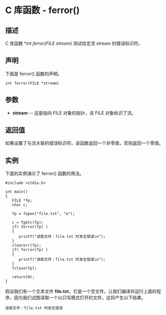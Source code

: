 
# C 库函数 - ferror()

  

## 描述

C 库函数 **int ferror(FILE *stream)** 测试给定流 stream 的错误标识符。

## 声明

下面是 ferror() 函数的声明。

```
int ferror(FILE *stream)

```

## 参数

*   **stream** -- 这是指向 FILE 对象的指针，该 FILE 对象标识了流。

## 返回值

如果设置了与流关联的错误标识符，该函数返回一个非零值，否则返回一个零值。

## 实例

下面的实例演示了 ferror() 函数的用法。

```
#include <stdio.h>

int main()
{
   FILE *fp;
   char c;

   fp = fopen("file.txt", "w");

   c = fgetc(fp);
   if( ferror(fp) )
   {
      printf("读取文件：file.txt 时发生错误\n");
   }
   clearerr(fp);
   if( ferror(fp) )
   {
      printf("读取文件：file.txt 时发生错误\n");
   }
   fclose(fp);

   return(0);
}

```

假设我们有一个文本文件 **file.txt**，它是一个空文件。让我们编译并运行上面的程序，因为我们试图读取一个以只写模式打开的文件，这将产生以下结果。

```
读取文件：file.txt 时发生错误

```

  

